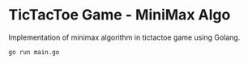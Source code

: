 # TicTacToe Game - MiniMax Algo
Implementation of minimax algorithm in tictactoe game using Golang. 
```
go run main.go
```

